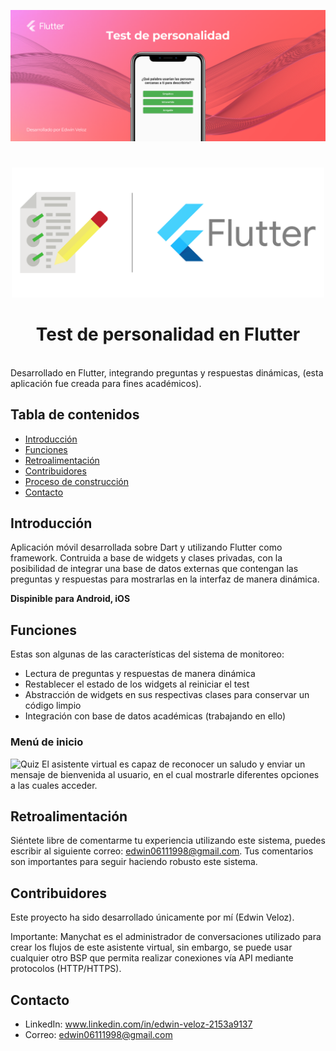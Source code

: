 <p align="center">
<img width="1200" src="https://github.com/edwin06111998/Imagenes/blob/main/Proceso%20Chatbot/Header%20Quiz.png">
</p>

<h1 align="center"></h1>
<p align="center">  
  <img src="https://github.com/edwin06111998/Imagenes/blob/main/Proceso%20Chatbot/Logo%20Quiz.png" width="500"></a>
  <br>
</p>

<p align="center">
  <h1 align="center"> Test de personalidad en Flutter </h1> <br>
  Desarrollado en Flutter, integrando preguntas y respuestas dinámicas, (esta aplicación fue creada para fines académicos).
</p>

## Tabla de contenidos

- [Introducción](#introduction)
- [Funciones](#features)
- [Retroalimentación](#feedback)
- [Contribuidores](#contributors)
- [Proceso de construcción](#build-process)
- [Contacto](#acknowledgments)

## Introducción

Aplicación móvil desarrollada sobre Dart y utilizando Flutter como framework. Contruida a base de widgets y clases privadas, con la posibilidad de integrar una base de datos externas que contengan las preguntas y respuestas para mostrarlas en la interfaz de manera dinámica.

**Dispinible para Android, iOS**

## Funciones

Estas son algunas de las características del sistema de monitoreo:

* Lectura de preguntas y respuestas de manera dinámica
* Restablecer el estado de los widgets al reiniciar el test
* Abstracción de widgets en sus respectivas clases para conservar un código limpio
* Integración con base de datos académicas (trabajando en ello)

<p align="center">
  <h3>Menú de inicio</h3>
   <img src="https://github.com/edwin06111998/Imagenes/blob/main/Proceso%20Chatbot/Proceso%20Quiz.gif" alt="Quiz"/>
  El asistente virtual es capaz de reconocer un saludo y enviar un mensaje de bienvenida al usuario, en el cual mostrarle diferentes opciones a las cuales acceder.
</p>


## Retroalimentación

Siéntete libre de comentarme tu experiencia utilizando este sistema, puedes escribir al siguiente correo: edwin06111998@gmail.com. Tus comentarios son importantes para seguir haciendo robusto este sistema.

## Contribuidores

Este proyecto ha sido desarrollado únicamente por mí (Edwin Veloz).

Importante: Manychat es el administrador de conversaciones utilizado para crear los flujos de este asistente virtual, sin embargo, se puede usar cualquier otro BSP que permita realizar conexiones vía API mediante protocolos (HTTP/HTTPS).

## Contacto

- LinkedIn: www.linkedin.com/in/edwin-veloz-2153a9137
- Correo: edwin06111998@gmail.com
